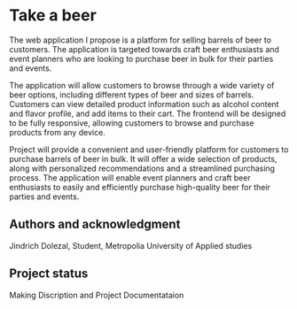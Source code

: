 # Take a beer

The web application I propose is a platform for selling barrels of beer to customers. The application is targeted towards craft beer enthusiasts and event planners who are looking to purchase beer in bulk for their parties and events.

The application will allow customers to browse through a wide variety of beer options, including different types of beer and sizes of barrels. Customers can view detailed product information such as alcohol content and flavor profile, and add items to their cart. The frontend will be designed to be fully responsive, allowing customers to browse and purchase products from any device.

Project will provide a convenient and user-friendly platform for customers to purchase barrels of beer in bulk. It will offer a wide selection of products, along with personalized recommendations and a streamlined purchasing process. The application will enable event planners and craft beer enthusiasts to easily and efficiently purchase high-quality beer for their parties and events.

## Authors and acknowledgment
Jindrich Dolezal, Student, Metropolia University of Applied studies

## Project status
Making Discription and Project Documentataion
